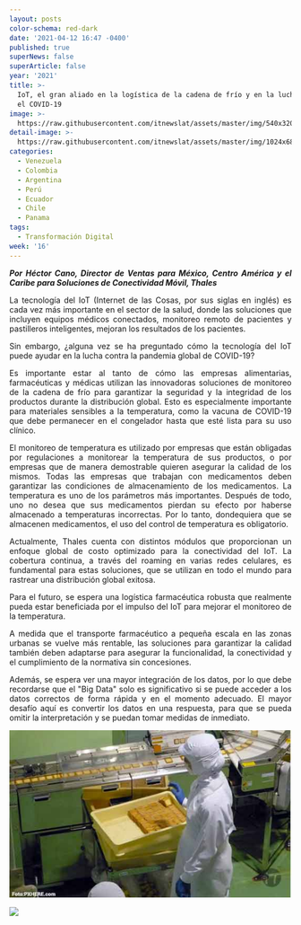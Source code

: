 ```yaml
---
layout: posts
color-schema: red-dark
date: '2021-04-12 16:47 -0400'
published: true
superNews: false
superArticle: false
year: '2021'
title: >-
  IoT, el gran aliado en la logística de la cadena de frío y en la lucha contra
  el COVID-19
image: >-
  https://raw.githubusercontent.com/itnewslat/assets/master/img/540x320/Manufactura-p.jpg
detail-image: >-
  https://raw.githubusercontent.com/itnewslat/assets/master/img/1024x680/Manufactura-g.jpg
categories:
  - Venezuela
  - Colombia
  - Argentina
  - Perú
  - Ecuador
  - Chile
  - Panama
tags:
  - Transformación Digital
week: '16'
---
```

<p style="text-align: justify;"><strong><em>Por Héctor Cano, Director de Ventas para México, Centro América y el Caribe para Soluciones de Conectividad Móvil, Thales</em></strong></p>
<p style="text-align: justify;">La tecnología del IoT (Internet de las Cosas, por sus siglas en inglés) es cada vez más importante en el sector de la salud, donde las soluciones que incluyen equipos médicos conectados, monitoreo remoto de pacientes y pastilleros inteligentes, mejoran los resultados de los pacientes.</p>
<p style="text-align: justify;">Sin embargo, ¿alguna vez se ha preguntado cómo la tecnología del IoT puede ayudar en la lucha contra la pandemia global de COVID-19?</p>
<p style="text-align: justify;">Es importante estar al tanto de cómo las empresas alimentarias, farmacéuticas y médicas utilizan las innovadoras soluciones de monitoreo de la cadena de frío para garantizar la seguridad y la integridad de los productos durante la distribución global. Esto es especialmente importante para materiales sensibles a la temperatura, como la vacuna de COVID-19 que debe permanecer en el congelador hasta que esté lista para su uso clínico.</p>
<p style="text-align: justify;">El monitoreo de temperatura es utilizado por empresas que están obligadas por regulaciones a monitorear la temperatura de sus productos, o por empresas que de manera demostrable quieren asegurar la calidad de los mismos. Todas las empresas que trabajan con medicamentos deben garantizar las condiciones de almacenamiento de los medicamentos. La temperatura es uno de los parámetros más importantes. Después de todo, uno no desea que sus medicamentos pierdan su efecto por haberse almacenado a temperaturas incorrectas. Por lo tanto, dondequiera que se almacenen medicamentos, el uso del control de temperatura es obligatorio.</p>
<p style="text-align: justify;">Actualmente, Thales cuenta con distintos módulos que proporcionan un enfoque global de costo optimizado para la conectividad del IoT. La cobertura continua, a través del roaming en varias redes celulares, es fundamental para estas soluciones, que se utilizan en todo el mundo para rastrear una distribución global exitosa.</p>
<p style="text-align: justify;">Para el futuro, se espera una logística farmacéutica robusta que realmente pueda estar beneficiada por el impulso del IoT para mejorar el monitoreo de la temperatura.</p>
<p style="text-align: justify;">A medida que el transporte farmacéutico a pequeña escala en las zonas urbanas se vuelve más rentable, las soluciones para garantizar la calidad también deben adaptarse para asegurar la funcionalidad, la conectividad y el cumplimiento de la normativa sin concesiones.</p>
<p style="text-align: justify;">Además, se espera ver una mayor integración de los datos, por lo que debe recordarse que el "Big Data" solo es significativo si se puede acceder a los datos correctos de forma rápida y en el momento adecuado. El mayor desafío aquí es convertir los datos en una respuesta, para que se pueda omitir la interpretación y se puedan tomar medidas de inmediato.</p>

![](https://raw.githubusercontent.com/itnewslat/assets/master/img/540x320/Manufactura-p.jpg)


<img src="https://tracker.metricool.com/c3po.jpg?hash=56f88a41e39ab42c063cc51676587a04"/>